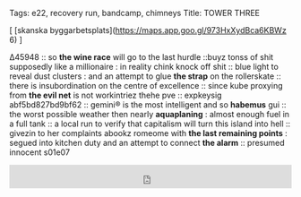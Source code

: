 Tags: e22, recovery run, bandcamp, chimneys
Title: TOWER THREE
  
[ [skanska byggarbetsplats](https://maps.app.goo.gl/973HxXydBca6KBWz 6) ]

Δ45948 :: so **the wine race** will go to the last hurdle ::buyz tonss of shit supposedly like a millionaire : in reality chink knock off shit :: blue light to reveal dust clusters : and an attempt to glue **the strap** on the rollerskate :: there is insubordination on the centre of excellence :: since kube proxying from **the evil net** is not workintriez thehe pve :: expkeysig abf5bd827bd9bf62 :: gemini® is the most intelligent and so **habemus** gui :: the worst possible weather then nearly **aquaplaning** : almost enough fuel in a full tank :: a local run to verify that capitalism will turn this island into hell :: givezin to her complaints abookz romeome with **the last remaining points** : segued into kitchen duty and an attempt to connect **the alarm** :: presumed innocent s01e07
<iframe style="border: 0; width: 100%; height: 42px;" src="https://bandcamp.com/EmbeddedPlayer/album=416201297/size=small/bgcol=ffffff/linkcol=0687f5/transparent=true/" seamless><a href="https://loubarlow.bandcamp.com/album/lou-barlow-plays-waterfront">Lou Barlow plays Waterfront by Lou Barlow</a></iframe>
